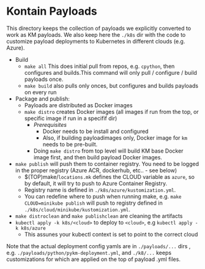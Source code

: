 # Kontain Payloads

This directory keeps the collection of payloads we explicitly converted to work as KM payloads.
We also keep here the `./k8s` dir with the code to customize payload deployments to Kubernetes in different clouds (e.g. Azure).


* Build
  * `make all` This does initial pull from repos, e.g. `cpython`, then configures and builds.This command will only pull / configure / build payloads once.
  * `make build` also pulls only onces, but configures and builds payloads on every run
* Package and publish:
  * Payloads are distributed as Docker images
  * `make distro` creates Docker images (all images if run from the top, or specific image if run in a specifif dir)
    * *Prerequisites*
      * Docker needs to be install and configured
      * Also, if building payloadimages only, Docker image for `km` needs to be pre-built.
    * Doing `make distro` from top level will build KM base Docker image first, and then build payload  Docker images.
* `make publish` will push them to container registry. You need to be logged in the proper registry (Azure ACR, dockerhub, etc.. - see below)
  * $(TOP)make/`locations.mk` defines the CLOUD variable as `azure`, so by default, it will try to push to Azure Container Registry.
  * Registry name is defined in `./k8s/azure/kustomization.yml`.
  * You can redefine where to push when running make, e.g.  `make CLOUD=minikube publish` will push to registry defined in `./k8s/cloud/minikube/kustomization.yml`.
* `make distroclean` and `make publishclean` are cleaning the artifacts
* `kubectl apply -k k8s/<cloud>` to deploy to `<cloud>`, e.g `kubectl apply -k k8s/azure`
  * This assunes your kubectl context is set to point to the correct cloud


Note that the actual deployment config yamls are in `./payloads/...` dirs , e.g. `./payloads/python/pykm-deployment.yml`, and `./k8/...` keeps customizations for which are applied on the top of payload .yml files.
